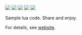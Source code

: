 <img src="https://img.shields.io/badge/language-lua-orange">
<img src="https://img.shields.io/badge/purpose-ai,se-blueviolet">
<img src="https://img.shields.io/badge/platform-mac,*nux-informational">
<img src="https://travis-ci.org/timm/lua.svg?branch=master">
<img src="https://img.shields.io/badge/license-Bsd2-informational">



Sample lua code. Share and enjoy.

For details, see [website](http://menzies.us/lua).

